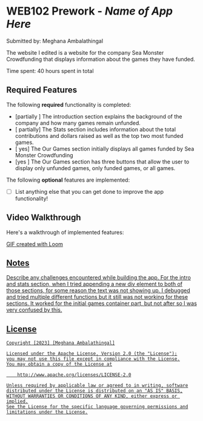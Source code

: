 # WEB102 Prework - *Name of App Here*

Submitted by: Meghana Ambalathingal

The website I edited is a website for the company Sea Monster Crowdfunding that displays information about the games they have funded.

Time spent: 40 hours spent in total

## Required Features

The following **required** functionality is completed:

* [partially ] The introduction section explains the background of the company and how many games remain unfunded.
* [ partially] The Stats section includes information about the total contributions and dollars raised as well as the top two most funded games.
* [ yes] The Our Games section initially displays all games funded by Sea Monster Crowdfunding
* [yes ] The Our Games section has three buttons that allow the user to display only unfunded games, only funded games, or all games.

The following **optional** features are implemented:

* [ ] List anything else that you can get done to improve the app functionality!

## Video Walkthrough

Here's a walkthrough of implemented features:

<a href='https://www.loom.com/share/13e4f141a0bb473eb4d62758c9d1ea46?sid=ec9db098-0b03-4be4-a8bd-75c8f6256d0d' title='Video Walkthrough' width='' alt='Video Walkthrough' a>

<!-- Replace this with whatever GIF tool you used! -->
GIF created with Loom 
<!-- Recommended tools:
[Kap](https://getkap.co/) for macOS
[ScreenToGif](https://www.screentogif.com/) for Windows
[peek](https://github.com/phw/peek) for Linux. -->

## Notes

Describe any challenges encountered while building the app.
For the intro and stats section, when I tried appending a new div element to both of those sections, for some reason the text was not showing up. I debugged and tried multiple different functions but it still was not working for these sections. It worked for the initial games container part, but not after so I was very confused by this.

## License

    Copyright [2023] [Meghana Ambalathingal]

    Licensed under the Apache License, Version 2.0 (the "License");
    you may not use this file except in compliance with the License.
    You may obtain a copy of the License at

        http://www.apache.org/licenses/LICENSE-2.0

    Unless required by applicable law or agreed to in writing, software
    distributed under the License is distributed on an "AS IS" BASIS,
    WITHOUT WARRANTIES OR CONDITIONS OF ANY KIND, either express or implied.
    See the License for the specific language governing permissions and
    limitations under the License.
